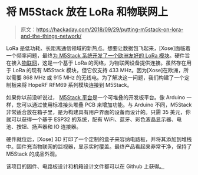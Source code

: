 # 将 M5Stack 放在 LoRa 和物联网上

> 原文：<https://hackaday.com/2018/09/29/putting-m5stack-on-lora-and-the-things-network/>

LoRa 是低功耗、长距离通信领域的新热点。想要让数据包飞起来，[Xose]面临着一个频率问题，最终[为 M5Stack 系统开发了一个欧洲友好的 LoRa 模块](https://tinkerman.cat/m5stack-node-things-network/)。硬件旨在接入[物联网](https://www.thethingsnetwork.org/)，这是一个基于 LoRa 的网络，为物联网设备提供连接。虽然存在用于 LoRa 的现有 M5Stack 模块，但它仅支持 433 MHz。因为[Xose]在欧洲，所以需要 868 MHz 或 915 MHz 的无线电。为了解决这一问题，我们构建了一个定制板来将 HopeRF RFM69 系列模块连接到 M5Stack。

如果你以前没听说过， [M5Stack 平台](http://m5stack.com/)是一个可堆叠的开发板平台。像 Arduino 一样，您可以通过使用标准接头堆叠 PCB 来增加功能。与 Arduino 不同，M5Stack 非常适合放在箱子里，是为构建具有用户界面的设备而设计的。只需 35 美元，你就可以获得一个基于 ESP32 的系统，配有 WiFi、蓝牙、彩色液晶显示器、电池、按钮、扬声器和 IO 连接器。

硬件就位后，[Xose] 3D 打印了一个定制的盒子来容纳电路板，并将其添加到堆栈中。固件充当物联网的监视器，显示实时覆盖。最终产品看起来非常干净，保持了 M5Stack 的成品外观。

该项目的固件、电路板设计和机箱设计文件都可以在 Github 上获得[。](https://github.com/xoseperez/m5stack-rfm95)